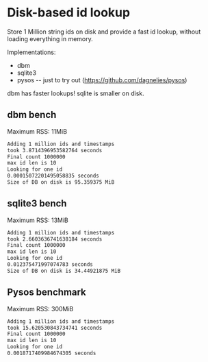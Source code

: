 # Disk-based id lookup

Store 1 Million string ids on disk and provide a fast id lookup, without loading
everything in memory.

Implementations:

- dbm
- sqlite3
- pysos -- just to try out (https://github.com/dagnelies/pysos)


dbm has faster lookups! sqlite is smaller on disk.

## dbm bench

Maximum RSS: 11MiB


```sh
Adding 1 million ids and timestamps
took 3.8714396953582764 seconds
Final count 1000000
max id len is 10
Looking for one id
0.00015072201495058835 seconds
Size of DB on disk is 95.359375 MiB
```

## sqlite3 bench

Maximum RSS: 13MiB

```sh
Adding 1 million ids and timestamps
took 2.6603636741638184 seconds
Final count 1000000
max id len is 10
Looking for one id
0.012375471997074783 seconds
Size of DB on disk is 34.44921875 MiB
```

## Pysos benchmark

Maximum RSS: 300MiB

```sh
Adding 1 million ids and timestamps
took 15.620530843734741 seconds
Final count 1000000
max id len is 10
Looking for one id
0.0018717409984674305 seconds
```

